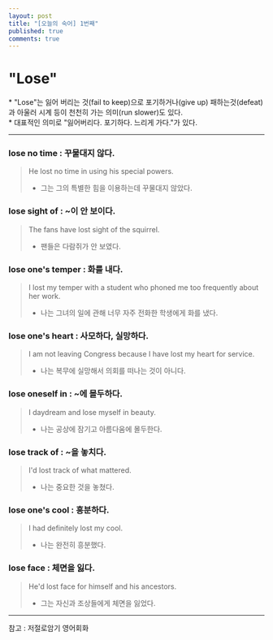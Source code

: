 ```yaml
---
layout: post
title: "[오늘의 숙어] 1번째"
published: true
comments: true
---
```


# "Lose"

<p class="message">
    * "Lose"는 잃어 버리는 것(fail to keep)으로 포기하거나(give up) 패하는것(defeat)과 아울러 시계 등이 천천히 가는 의미(run slower)도 있다. <br>
    * 대표적인 의미로 "잃어버리다. 포기하다. 느리게 가다."가 있다.
</p>

---

### lose no time : 꾸물대지 않다.

> He lost no time in using his special powers.
>
> - 그는 그의 특별한 힘을 이용하는데 꾸물대지 않았다.

### lose sight of : ~이 안 보이다.

> The fans have lost sight of the squirrel.
>
> - 팬들은 다람쥐가 안 보였다.

### lose one's temper : 화를 내다.

> I lost my temper with a student who phoned me too frequently about her work.
>
> - 나는 그녀의 일에 관해 너무 자주 전화한 학생에게 화를 냈다.

### lose one's heart : 사모하다, 실망하다.

> I am not leaving Congress because I have lost my heart for service.
>
> - 나는 복무에 실망해서 의회를 떠나는 것이 아니다.

### lose oneself in : ~에 몰두하다.

> I daydream and lose myself in beauty.
>
> - 나는 공상에 잠기고 아름다움에 몰두한다.

### lose track of : ~을 놓치다.

> I'd lost track of what mattered.
>
> - 나는 중요한 것을 놓쳤다.

### lose one's cool : 흥분하다.

> I had definitely lost my cool.
>
> - 나는 완전히 흥분했다.

### lose face : 체면을 잃다.

> He'd lost face for himself and his ancestors.
>
> - 그는 자신과 조상들에게 체면을 잃었다.

---

참고 : 저절로암기 영어회화
